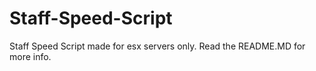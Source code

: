 # Staff-Speed-Script
Staff Speed Script made for esx servers only. Read the README.MD for more info.
